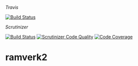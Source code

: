 *Travis*

[![Build Status](https://travis-ci.org/bredsjomagnus/ramverk2.svg?branch=master)](https://travis-ci.org/bredsjomagnus/ramverk2)

*Scrutinizer*

[![Build Status](https://scrutinizer-ci.com/g/bredsjomagnus/ramverk2/badges/build.png?b=master)](https://scrutinizer-ci.com/g/bredsjomagnus/ramverk2/build-status/master)
[![Scrutinizer Code Quality](https://scrutinizer-ci.com/g/bredsjomagnus/ramverk2/badges/quality-score.png?b=master)](https://scrutinizer-ci.com/g/bredsjomagnus/ramverk2/?branch=master)
[![Code Coverage](https://scrutinizer-ci.com/g/bredsjomagnus/ramverk2/badges/coverage.png?b=master)](https://scrutinizer-ci.com/g/bredsjomagnus/ramverk2/?branch=master)

# ramverk2
